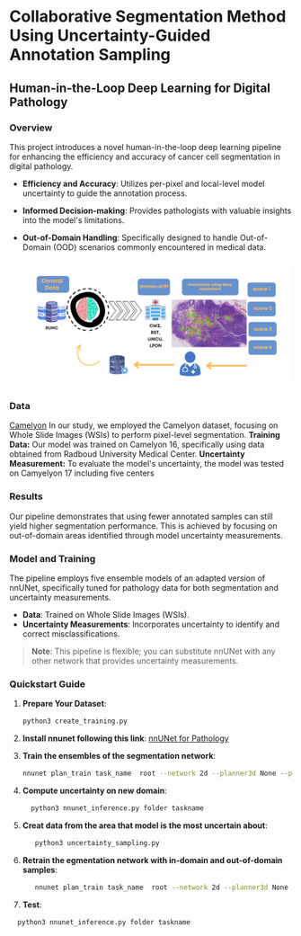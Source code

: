 # Collaborative Segmentation Method Using Uncertainty-Guided Annotation Sampling
## Human-in-the-Loop Deep Learning for Digital Pathology

### Overview

This project introduces a novel human-in-the-loop deep learning pipeline for enhancing the efficiency and accuracy of cancer cell segmentation in digital pathology. 

- **Efficiency and Accuracy**: Utilizes per-pixel and local-level model uncertainty to guide the annotation process.
- **Informed Decision-making**: Provides pathologists with valuable insights into the model's limitations.
- **Out-of-Domain Handling**: Specifically designed to handle Out-of-Domain (OOD) scenarios commonly encountered in medical data.

  ![Overview](images/overview.PNG)

### Data
[Camelyon](https://camelyon17.grand-challenge.org/)
In our study, we employed the Camelyon dataset, focusing on Whole Slide Images (WSIs) to perform pixel-level segmentation.
**Training Data:** Our model was trained on Camelyon 16, specifically using data obtained from Radboud University Medical Center.
**Uncertainty Measurement:** To evaluate the model's uncertainty, the model was tested on Camyelyon 17 including five centers
### Results

Our pipeline demonstrates that using fewer annotated samples can still yield higher segmentation performance. This is achieved by focusing on out-of-domain areas identified through model uncertainty measurements.

### Model and Training

The pipeline employs five ensemble models of an adapted version of nnUNet, specifically tuned for pathology data for both segmentation and uncertainty measurements.

- **Data**: Trained on Whole Slide Images (WSIs).
- **Uncertainty Measurements**: Incorporates uncertainty to identify and correct misclassifications.

> **Note**: This pipeline is flexible; you can substitute nnUNet with any other network that provides uncertainty measurements.


### Quickstart Guide

1. **Prepare Your Dataset**:  
   ```bash
   python3 create_training.py
2. **Install nnunet following this link**:
 [nnUNet for Pathology](https://github.com/DIAGNijmegen/nnUNet-for-pathology/tree/nnunet_for_pathology_v1)

3. **Train the ensembles of the segmentation network**:
   
   ```bash
   nnunet plan_train task_name  root --network 2d --planner3d None --planner2d ExperimentPlanner2D_v21_RGB_scaleTo_0_1_bs8_ps512 --plans nnUNet_RGB_scaleTo_0_1_bs8_ps512 --trainer nnUNetTrainerV2_BN --fold 0 to 4
   
 4. **Compute uncertainty on new domain**:
     ```bash
       python3 nnunet_inference.py folder taskname 

 5. **Creat data from the area that model is the most uncertain about**:
    ```bash
       python3 uncertainty_sampling.py
6. **Retrain the egmentation network with in-domain and out-of-domain samples**:
   ```bash
      nnunet plan_train task_name  root --network 2d --planner3d None --planner2d ExperimentPlanner2D_v21_RGB_scaleTo_0_1_bs8_ps512 --plans nnUNet_RGB_scaleTo_0_1_bs8_ps512 --trainer nnUNetTrainerV2_BN --fold 0
   
 7. **Test**:
   ```bash
     python3 nnunet_inference.py folder taskname

